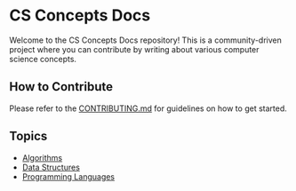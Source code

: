 # CS Concepts Docs

Welcome to the CS Concepts Docs repository! This is a community-driven project where you can contribute by writing about various computer science concepts. 

## How to Contribute

Please refer to the [CONTRIBUTING.md](CONTRIBUTING.md) for guidelines on how to get started.

## Topics

- [Algorithms](concepts/algorithms/)
- [Data Structures](concepts/data-structures/)
- [Programming Languages](concepts/languages/)
